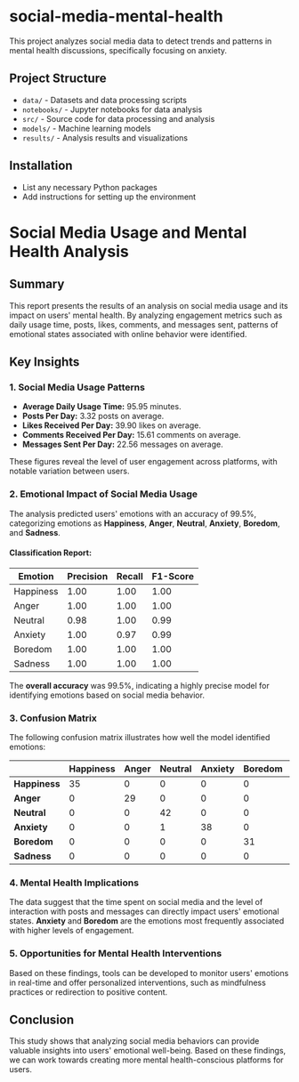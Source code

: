 # social-media-mental-health
This project analyzes social media data to detect trends and patterns in mental health discussions, specifically focusing on anxiety.

## Project Structure
- `data/` - Datasets and data processing scripts
- `notebooks/` - Jupyter notebooks for data analysis
- `src/` - Source code for data processing and analysis
- `models/` - Machine learning models
- `results/` - Analysis results and visualizations

## Installation
- List any necessary Python packages
- Add instructions for setting up the environment

# Social Media Usage and Mental Health Analysis

## Summary

This report presents the results of an analysis on social media usage and its impact on users' mental health. By analyzing engagement metrics such as daily usage time, posts, likes, comments, and messages sent, patterns of emotional states associated with online behavior were identified.

## Key Insights

### 1. **Social Media Usage Patterns**

- **Average Daily Usage Time:** 95.95 minutes.
- **Posts Per Day:** 3.32 posts on average.
- **Likes Received Per Day:** 39.90 likes on average.
- **Comments Received Per Day:** 15.61 comments on average.
- **Messages Sent Per Day:** 22.56 messages on average.

These figures reveal the level of user engagement across platforms, with notable variation between users.

### 2. **Emotional Impact of Social Media Usage**

The analysis predicted users' emotions with an accuracy of 99.5%, categorizing emotions as **Happiness**, **Anger**, **Neutral**, **Anxiety**, **Boredom**, and **Sadness**.

#### Classification Report:

| Emotion    | Precision | Recall | F1-Score |
|------------|-----------|--------|----------|
| Happiness  | 1.00      | 1.00   | 1.00     |
| Anger      | 1.00      | 1.00   | 1.00     |
| Neutral    | 0.98      | 1.00   | 0.99     |
| Anxiety    | 1.00      | 0.97   | 0.99     |
| Boredom    | 1.00      | 1.00   | 1.00     |
| Sadness    | 1.00      | 1.00   | 1.00     |

The **overall accuracy** was 99.5%, indicating a highly precise model for identifying emotions based on social media behavior.

### 3. **Confusion Matrix**

The following confusion matrix illustrates how well the model identified emotions:

|              | Happiness | Anger | Neutral | Anxiety | Boredom | Sadness |
|--------------|-----------|-------|---------|---------|---------|---------|
| **Happiness** | 35        | 0     | 0       | 0       | 0       | 0       |
| **Anger**     | 0         | 29    | 0       | 0       | 0       | 0       |
| **Neutral**   | 0         | 0     | 42      | 0       | 0       | 0       |
| **Anxiety**   | 0         | 0     | 1       | 38      | 0       | 0       |
| **Boredom**   | 0         | 0     | 0       | 0       | 31      | 0       |
| **Sadness**   | 0         | 0     | 0       | 0       | 0       | 24      |

### 4. **Mental Health Implications**

The data suggest that the time spent on social media and the level of interaction with posts and messages can directly impact users' emotional states. **Anxiety** and **Boredom** are the emotions most frequently associated with higher levels of engagement.

### 5. **Opportunities for Mental Health Interventions**

Based on these findings, tools can be developed to monitor users' emotions in real-time and offer personalized interventions, such as mindfulness practices or redirection to positive content.

## Conclusion

This study shows that analyzing social media behaviors can provide valuable insights into users' emotional well-being. Based on these findings, we can work towards creating more mental health-conscious platforms for users.

